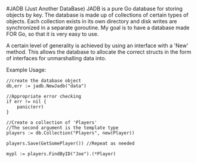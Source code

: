 #JADB (Just Another DataBase)
JADB is a pure Go database for storing objects by key. The database is made up of collections of certain types of objects. Each collection exists in its own directory and disk writes are synchronized in a separate goroutine. My goal is to have a database made FOR Go, so that it is very easy to use.

A certain level of generality is achieved by using an interface with a 'New' method.
This allows the database to allocate the correct structs in the form of interfaces
for unmarshalling data into.

Example Usage:

    //create the database object
	db,err := jadb.NewJadb("data")
	
	//Appropriate error checking
	if err != nil {
		panic(err)
	}

	//Create a collection of 'Players'
	//The second argument is the template type
	players := db.Collection("Players", new(Player))

	players.Save(GetSomePlayer()) //Repeat as needed

	mypl := players.FindByID("Joe").(*Player)

